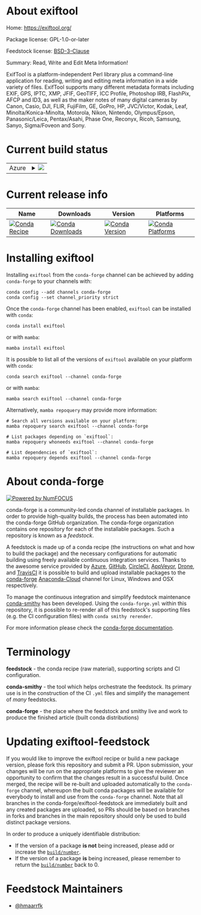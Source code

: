 About exiftool
==============

Home: https://exiftool.org/

Package license: GPL-1.0-or-later

Feedstock license: [BSD-3-Clause](https://github.com/conda-forge/exiftool-feedstock/blob/main/LICENSE.txt)

Summary: Read, Write and Edit Meta Information!

ExifTool is a platform-independent Perl library plus a command-line
application for reading, writing and editing meta information in a wide
variety of files. ExifTool supports many different metadata formats
including EXIF, GPS, IPTC, XMP, JFIF, GeoTIFF, ICC Profile, Photoshop IRB,
FlashPix, AFCP and ID3, as well as the maker notes of many digital cameras
by Canon, Casio, DJI, FLIR, FujiFilm, GE, GoPro, HP, JVC/Victor, Kodak,
Leaf, Minolta/Konica-Minolta, Motorola, Nikon, Nintendo, Olympus/Epson,
Panasonic/Leica, Pentax/Asahi, Phase One, Reconyx, Ricoh, Samsung, Sanyo,
Sigma/Foveon and Sony.


Current build status
====================


<table>
    
  <tr>
    <td>Azure</td>
    <td>
      <details>
        <summary>
          <a href="https://dev.azure.com/conda-forge/feedstock-builds/_build/latest?definitionId=9910&branchName=main">
            <img src="https://dev.azure.com/conda-forge/feedstock-builds/_apis/build/status/exiftool-feedstock?branchName=main">
          </a>
        </summary>
        <table>
          <thead><tr><th>Variant</th><th>Status</th></tr></thead>
          <tbody><tr>
              <td>linux_64</td>
              <td>
                <a href="https://dev.azure.com/conda-forge/feedstock-builds/_build/latest?definitionId=9910&branchName=main">
                  <img src="https://dev.azure.com/conda-forge/feedstock-builds/_apis/build/status/exiftool-feedstock?branchName=main&jobName=linux&configuration=linux_64_" alt="variant">
                </a>
              </td>
            </tr><tr>
              <td>osx_64</td>
              <td>
                <a href="https://dev.azure.com/conda-forge/feedstock-builds/_build/latest?definitionId=9910&branchName=main">
                  <img src="https://dev.azure.com/conda-forge/feedstock-builds/_apis/build/status/exiftool-feedstock?branchName=main&jobName=osx&configuration=osx_64_" alt="variant">
                </a>
              </td>
            </tr><tr>
              <td>osx_arm64</td>
              <td>
                <a href="https://dev.azure.com/conda-forge/feedstock-builds/_build/latest?definitionId=9910&branchName=main">
                  <img src="https://dev.azure.com/conda-forge/feedstock-builds/_apis/build/status/exiftool-feedstock?branchName=main&jobName=osx&configuration=osx_arm64_" alt="variant">
                </a>
              </td>
            </tr><tr>
              <td>win_64</td>
              <td>
                <a href="https://dev.azure.com/conda-forge/feedstock-builds/_build/latest?definitionId=9910&branchName=main">
                  <img src="https://dev.azure.com/conda-forge/feedstock-builds/_apis/build/status/exiftool-feedstock?branchName=main&jobName=win&configuration=win_64_" alt="variant">
                </a>
              </td>
            </tr>
          </tbody>
        </table>
      </details>
    </td>
  </tr>
</table>

Current release info
====================

| Name | Downloads | Version | Platforms |
| --- | --- | --- | --- |
| [![Conda Recipe](https://img.shields.io/badge/recipe-exiftool-green.svg)](https://anaconda.org/conda-forge/exiftool) | [![Conda Downloads](https://img.shields.io/conda/dn/conda-forge/exiftool.svg)](https://anaconda.org/conda-forge/exiftool) | [![Conda Version](https://img.shields.io/conda/vn/conda-forge/exiftool.svg)](https://anaconda.org/conda-forge/exiftool) | [![Conda Platforms](https://img.shields.io/conda/pn/conda-forge/exiftool.svg)](https://anaconda.org/conda-forge/exiftool) |

Installing exiftool
===================

Installing `exiftool` from the `conda-forge` channel can be achieved by adding `conda-forge` to your channels with:

```
conda config --add channels conda-forge
conda config --set channel_priority strict
```

Once the `conda-forge` channel has been enabled, `exiftool` can be installed with `conda`:

```
conda install exiftool
```

or with `mamba`:

```
mamba install exiftool
```

It is possible to list all of the versions of `exiftool` available on your platform with `conda`:

```
conda search exiftool --channel conda-forge
```

or with `mamba`:

```
mamba search exiftool --channel conda-forge
```

Alternatively, `mamba repoquery` may provide more information:

```
# Search all versions available on your platform:
mamba repoquery search exiftool --channel conda-forge

# List packages depending on `exiftool`:
mamba repoquery whoneeds exiftool --channel conda-forge

# List dependencies of `exiftool`:
mamba repoquery depends exiftool --channel conda-forge
```


About conda-forge
=================

[![Powered by
NumFOCUS](https://img.shields.io/badge/powered%20by-NumFOCUS-orange.svg?style=flat&colorA=E1523D&colorB=007D8A)](https://numfocus.org)

conda-forge is a community-led conda channel of installable packages.
In order to provide high-quality builds, the process has been automated into the
conda-forge GitHub organization. The conda-forge organization contains one repository
for each of the installable packages. Such a repository is known as a *feedstock*.

A feedstock is made up of a conda recipe (the instructions on what and how to build
the package) and the necessary configurations for automatic building using freely
available continuous integration services. Thanks to the awesome service provided by
[Azure](https://azure.microsoft.com/en-us/services/devops/), [GitHub](https://github.com/),
[CircleCI](https://circleci.com/), [AppVeyor](https://www.appveyor.com/),
[Drone](https://cloud.drone.io/welcome), and [TravisCI](https://travis-ci.com/)
it is possible to build and upload installable packages to the
[conda-forge](https://anaconda.org/conda-forge) [Anaconda-Cloud](https://anaconda.org/)
channel for Linux, Windows and OSX respectively.

To manage the continuous integration and simplify feedstock maintenance
[conda-smithy](https://github.com/conda-forge/conda-smithy) has been developed.
Using the ``conda-forge.yml`` within this repository, it is possible to re-render all of
this feedstock's supporting files (e.g. the CI configuration files) with ``conda smithy rerender``.

For more information please check the [conda-forge documentation](https://conda-forge.org/docs/).

Terminology
===========

**feedstock** - the conda recipe (raw material), supporting scripts and CI configuration.

**conda-smithy** - the tool which helps orchestrate the feedstock.
                   Its primary use is in the construction of the CI ``.yml`` files
                   and simplify the management of *many* feedstocks.

**conda-forge** - the place where the feedstock and smithy live and work to
                  produce the finished article (built conda distributions)


Updating exiftool-feedstock
===========================

If you would like to improve the exiftool recipe or build a new
package version, please fork this repository and submit a PR. Upon submission,
your changes will be run on the appropriate platforms to give the reviewer an
opportunity to confirm that the changes result in a successful build. Once
merged, the recipe will be re-built and uploaded automatically to the
`conda-forge` channel, whereupon the built conda packages will be available for
everybody to install and use from the `conda-forge` channel.
Note that all branches in the conda-forge/exiftool-feedstock are
immediately built and any created packages are uploaded, so PRs should be based
on branches in forks and branches in the main repository should only be used to
build distinct package versions.

In order to produce a uniquely identifiable distribution:
 * If the version of a package **is not** being increased, please add or increase
   the [``build/number``](https://docs.conda.io/projects/conda-build/en/latest/resources/define-metadata.html#build-number-and-string).
 * If the version of a package **is** being increased, please remember to return
   the [``build/number``](https://docs.conda.io/projects/conda-build/en/latest/resources/define-metadata.html#build-number-and-string)
   back to 0.

Feedstock Maintainers
=====================

* [@hmaarrfk](https://github.com/hmaarrfk/)


<!-- dummy commit to enable rerendering -->

